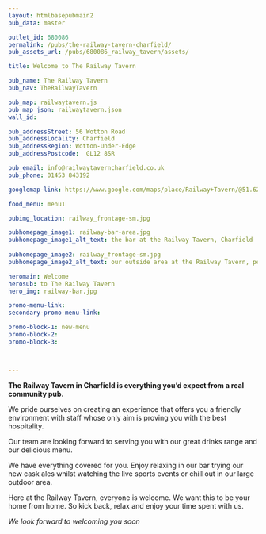 ```yaml
---
layout: htmlbasepubmain2
pub_data: master

outlet_id: 680086
permalink: /pubs/the-railway-tavern-charfield/
pub_assets_url: /pubs/680086_railway_tavern/assets/

title: Welcome to The Railway Tavern

pub_name: The Railway Tavern
pub_nav: TheRailwayTavern

pub_map: railwaytavern.js
pub_map_json: railwaytavern.json
wall_id:

pub_addressStreet: 56 Wotton Road
pub_addressLocality: Charfield
pub_addressRegion: Wotton-Under-Edge
pub_addressPostcode:  GL12 8SR

pub_email: info@railwaytaverncharfield.co.uk
pub_phone: 01453 843192

googlemap-link: https://www.google.com/maps/place/Railway+Tavern/@51.629687,-2.396817,16z/data=!4m5!3m4!1s0x48719f3b0c15e613:0x356bde9dbc766463!8m2!3d51.629248!4d-2.399119?hl=en-GB

food_menu: menu1

pubimg_location: railway_frontage-sm.jpg 

pubhomepage_image1: railway-bar-area.jpg
pubhomepage_image1_alt_text: the bar at the Railway Tavern, Charfield
 
pubhomepage_image2: railway_frontage-sm.jpg
pubhomepage_image2_alt_text: our outside area at the Railway Tavern, perfect when the sun shines

heromain: Welcome
herosub: to The Railway Tavern
hero_img: railway-bar.jpg

promo-menu-link:
secondary-promo-menu-link:

promo-block-1: new-menu
promo-block-2: 
promo-block-3: 



---
```


**The Railway Tavern in Charfield is everything you’d expect from a real community pub.**

We pride ourselves on creating an experience that offers you a friendly environment with staff whose only aim is proving you with the best hospitality.

Our team are looking forward to serving you with our great drinks range and our delicious menu.

We have everything covered for you. Enjoy relaxing in our bar trying our new cask ales whilst watching the live sports events or chill out in our large outdoor area.

Here at the Railway Tavern, everyone is welcome. We want this to be your home from home. So kick back, relax and enjoy your time spent with us.

*We look forward to welcoming you soon*
